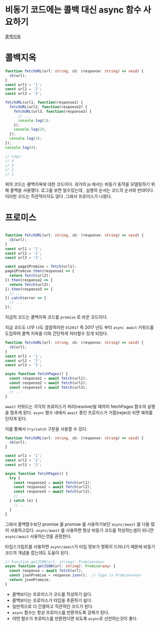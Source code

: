 # 비동기 코드에는 콜백 대신 async 함수 사요하기

[콜백지옥](#콜백지옥)

# 콜백지옥
```ts
function fetchURL(url: string, cb: (response: string) => void) {
  cb(url);
}
const url1 = '1';
const url2 = '2';
const url3 = '3';

fetchURL(url1, function(response1) {
  fetchURL(url2, function(response2) {
    fetchURL(url3, function(response3) {
      // ...
      console.log(1);
    });
    console.log(2);
  });
  console.log(3);
});
console.log(4);

// Logs:
// 4
// 3
// 2
// 1

```

위의 코드는 콜백지옥에 대한 코드이다.
과거의 js 에서는 비동기 동작을 모델링하기 위해 콜백을 사용했다.
로그를 보면 알수있는데 , 실행의 순서는 코드의 순서와 반대이다.
이러한 코드는 직관적이지도 않다 .그래서 프로미스가 나왔다.

# 프로미스

```ts

function fetchURL(url: string, cb: (response: string) => void) {
  cb(url);
}
const url1 = '1';
const url2 = '2';
const url3 = '3';

const page1Promise = fetch(url1);
page1Promise.then(response1 => {
  return fetch(url2);
}).then(response2 => {
  return fetch(url3);
}).then(response3 => {
  // ...
}).catch(error => {
  // ...
});
```

지금의 코드는 콜백지옥 코드를 `promise` 로 바꾼 코드이다.

지금 코드도 너무 나도 깔끔하지만 `ES2017` 즉 2017 년도 부터 
`async await` 키워드를 도입하여 콜백 지옥을 더욱 간단하게 처리할수 있게 되었다.

```ts
function fetchURL(url: string, cb: (response: string) => void) {
  cb(url);
}
const url1 = '1';
const url2 = '2';
const url3 = '3';

async function fetchPages() {
  const response1 = await fetch(url1);
  const response2 = await fetch(url2);
  const response3 = await fetch(url3);
  // ...
}
```

`await` 키워드는 각각의 프로미스가 처리(resolve)될 때까지 fetchPages 함수의 실행을 멈추게 된다.
`async` 함수 내에서 `await` 중인 프로미스가 거절(reject) 되면 예외를 던지게 된다.

이를 통해서 `try/catch` 구문을 사용할 수 있다.

```ts
function fetchURL(url: string, cb: (response: string) => void) {
  cb(url);
}

const url1 = '1';
const url2 = '2';
const url3 = '3';

async function fetchPages() {
  try {
    const response1 = await fetch(url1);
    const response2 = await fetch(url2);
    const response3 = await fetch(url3);
    // ...
  } catch (e) {
    // ...
  }
}

```

그래서 콜백함수보단 promise 를 promise 를 사용하기보단 `async/await` 를 다들 많이 사용하고있다.
`async/await` 를 사용하면 항상 비동기 코드를 작성하는셈이 되니깐 `async/await` 사용하는것을 권장한다.

타입스크립트를 사용하면 `async/await`가 타입 정보가 명확히 드러나기 때문에 비동기 코드의 개념을 잡는데도 도움이 된다.

```ts
// Function getJSON(url: string): Promise<any>
async function getJSON(url: string): Promise<any> {
  const response = await fetch(url);
  const jsonPromise = response.json();  // Type is Promise<any>
  return jsonPromise;
}
```

- 콜백보다는 프로미스가 코드를 작성하기 쉽다.
- 콜백보다는 프로미스가 타입을 추론하기 쉽다.
- 일반적으로 더 간결하고 직관적인 코드가 된다.
- `async` 함수는 항상 프로미스를 반환하도록 강제가 된다.
- 어떤 함수가 프로미스를 반환한다면 되도록 `async`로 선언하는것이 좋다.